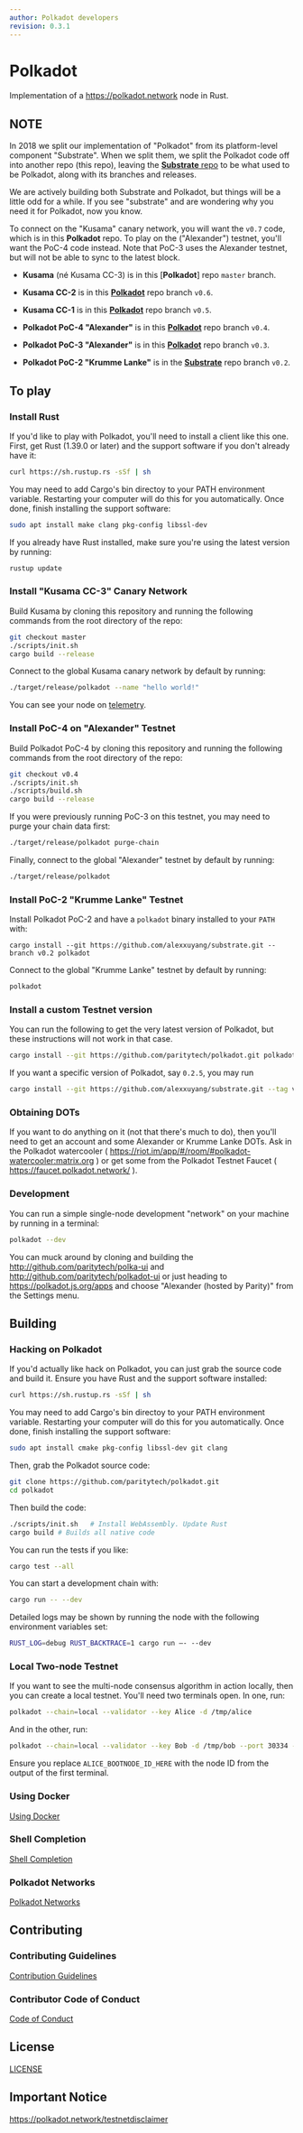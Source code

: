 ```yaml
---
author: Polkadot developers
revision: 0.3.1
---
```


# Polkadot

Implementation of a https://polkadot.network node in Rust.

## NOTE

In 2018 we split our implementation of "Polkadot" from its platform-level component "Substrate". When we split them, we split the Polkadot code off into another repo (this repo), leaving the [**Substrate** repo][substrate-repo] to be what used to be Polkadot, along with its branches and releases.

We are actively building both Substrate and Polkadot, but things will be a little odd for a while.  If you see "substrate" and are wondering why you need it for Polkadot, now you know.

To connect on the "Kusama" canary network, you will want the `v0.7` code, which is in this **Polkadot** repo. To play on the ("Alexander") testnet, you'll want the PoC-4 code instead.  Note that PoC-3 uses the Alexander testnet, but will not be able to sync to the latest block.

* **Kusama** (né Kusama CC-3) is in this [**Polkadot**] repo `master` branch.

* **Kusama CC-2** is in this [**Polkadot**][polkadot-v0.6] repo branch `v0.6`.

* **Kusama CC-1** is in this [**Polkadot**][polkadot-v0.5] repo branch `v0.5`.

* **Polkadot PoC-4 "Alexander"** is in this [**Polkadot**][polkadot-v0.4] repo branch `v0.4`.

* **Polkadot PoC-3 "Alexander"** is in this [**Polkadot**][polkadot-v0.3] repo branch `v0.3`.

* **Polkadot PoC-2 "Krumme Lanke"** is in the [**Substrate**][substrate-v0.2] repo branch `v0.2`.

[substrate-repo]: https://github.com/alexxuyang/substrate
[polkadot-v0.6]: https://github.com/paritytech/polkadot/tree/v0.6
[polkadot-v0.5]: https://github.com/paritytech/polkadot/tree/v0.5
[polkadot-v0.4]: https://github.com/paritytech/polkadot/tree/v0.4
[polkadot-v0.3]: https://github.com/paritytech/polkadot/tree/v0.3
[substrate-v0.2]: https://github.com/alexxuyang/substrate/tree/v0.2

## To play

### Install Rust
If you'd like to play with Polkadot, you'll need to install a client like this
one. First, get Rust (1.39.0 or later) and the support software if you don't already have it:


```bash
curl https://sh.rustup.rs -sSf | sh
```

You may need to add Cargo's bin directoy to your PATH environment variable. Restarting your computer will do this for you automatically. Once done, finish installing the support software:

```bash
sudo apt install make clang pkg-config libssl-dev
```

If you already have Rust installed, make sure you're using the latest version by running:


```bash
rustup update
```

### Install "Kusama CC-3" Canary Network

Build Kusama by cloning this repository and running the following commands from the root directory of the repo:

```bash
git checkout master
./scripts/init.sh
cargo build --release
```

Connect to the global Kusama canary network by default by running:

```bash
./target/release/polkadot --name "hello world!"
```

You can see your node on [telemetry].

[telemetry]: https://telemetry.polkadot.io/#list/Kusama%20CC3

### Install PoC-4 on "Alexander" Testnet

Build Polkadot PoC-4 by cloning this repository and running the following commands from the root directory of the repo:

```bash
git checkout v0.4
./scripts/init.sh
./scripts/build.sh
cargo build --release
```

If you were previously running PoC-3 on this testnet, you may need to purge your chain data first:

```bash
./target/release/polkadot purge-chain
```

Finally, connect to the global "Alexander" testnet by default by running:

```bash
./target/release/polkadot
```

### Install PoC-2 "Krumme Lanke" Testnet

Install Polkadot PoC-2 and have a `polkadot` binary installed to your `PATH` with:

```
cargo install --git https://github.com/alexxuyang/substrate.git --branch v0.2 polkadot
```

Connect to the global "Krumme Lanke" testnet by default by running:

```bash
polkadot
```

### Install a custom Testnet version

You can run the following to get the very latest version of Polkadot, but these instructions will not work in that case.

```bash
cargo install --git https://github.com/paritytech/polkadot.git polkadot
```

If you want a specific version of Polkadot, say `0.2.5`, you may run

```bash
cargo install --git https://github.com/alexxuyang/substrate.git --tag v0.2.5 polkadot
```

### Obtaining DOTs

If you want to do anything on it (not that there's much to do), then you'll need to get an account and some Alexander or Krumme Lanke DOTs. Ask in the Polkadot watercooler ( https://riot.im/app/#/room/#polkadot-watercooler:matrix.org ) or get some from the Polkadot Testnet Faucet ( https://faucet.polkadot.network/ ).

### Development

You can run a simple single-node development "network" on your machine by
running in a terminal:

```bash
polkadot --dev
```

You can muck around by cloning and building the http://github.com/paritytech/polka-ui and http://github.com/paritytech/polkadot-ui or just heading to https://polkadot.js.org/apps and choose "Alexander (hosted by Parity)" from the Settings menu.


## Building

### Hacking on Polkadot

If you'd actually like hack on Polkadot, you can just grab the source code and build it. Ensure you have Rust and the support software installed:

```bash
curl https://sh.rustup.rs -sSf | sh
```

You may need to add Cargo's bin directoy to your PATH environment variable. Restarting your computer will do this for you automatically. Once done, finish installing the support software:

```bash
sudo apt install cmake pkg-config libssl-dev git clang
```

Then, grab the Polkadot source code:

```bash
git clone https://github.com/paritytech/polkadot.git
cd polkadot
```

Then build the code:

```bash
./scripts/init.sh   # Install WebAssembly. Update Rust
cargo build # Builds all native code
```

You can run the tests if you like:

```bash
cargo test --all
```

You can start a development chain with:

```bash
cargo run -- --dev
```

Detailed logs may be shown by running the node with the following environment variables set:

```bash
RUST_LOG=debug RUST_BACKTRACE=1 cargo run —- --dev
```

### Local Two-node Testnet

If you want to see the multi-node consensus algorithm in action locally, then you can create a local testnet. You'll need two terminals open. In one, run:

```bash
polkadot --chain=local --validator --key Alice -d /tmp/alice
```

And in the other, run:

```bash
polkadot --chain=local --validator --key Bob -d /tmp/bob --port 30334 --bootnodes '/ip4/127.0.0.1/tcp/30333/p2p/ALICE_BOOTNODE_ID_HERE'
```

Ensure you replace `ALICE_BOOTNODE_ID_HERE` with the node ID from the output of the first terminal.

### Using Docker
[Using Docker](doc/docker.md)

### Shell Completion
[Shell Completion](doc/shell-completion.md)

### Polkadot Networks
[Polkadot Networks](doc/networks/networks.md)

## Contributing

### Contributing Guidelines

[Contribution Guidelines](CONTRIBUTING.md)

### Contributor Code of Conduct

[Code of Conduct](CODE_OF_CONDUCT.md)

## License

[LICENSE](https://github.com/paritytech/polkadot/blob/master/LICENSE)

## Important Notice

https://polkadot.network/testnetdisclaimer
